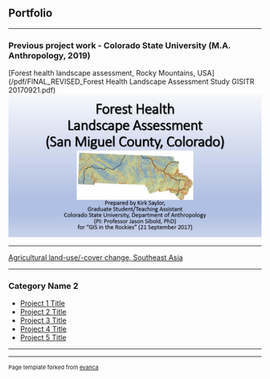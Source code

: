 ## Portfolio

---

### Previous project work - Colorado State University (M.A. Anthropology, 2019)

[Forest health landscape assessment, Rocky Mountains, USA](/pdf/FINAL_REVISED_Forest Health Landscape Assessment Study GISITR 20170921.pdf)
<img src="/images/FINAL_REVISED_Forest Health Landscape Assessment Study GISITR 20170921.jpg"/>

---

[Agricultural land-use/-cover change, Southeast Asia](/pdf/MA_thesis_slides_LULCchange_VN.pdf)

---

### Category Name 2

- [Project 1 Title](http://example.com/)
- [Project 2 Title](http://example.com/)
- [Project 3 Title](http://example.com/)
- [Project 4 Title](http://example.com/)
- [Project 5 Title](http://example.com/)

---




---
<p style="font-size:11px">Page template forked from <a href="https://github.com/evanca/quick-portfolio">evanca</a></p>
<!-- Remove above link if you don't want to attibute -->
